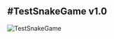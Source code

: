 #TestSnakeGame v1.0
---
![TestSnakeGame](https://sun9-26.userapi.com/impg/BagL2wVI-Nu74I_oStKyRId-IdgNCt38IZIJ7Q/QLA0A05_O3I.jpg?size=888x888&quality=96&sign=bb50ad4b5bf274b9babfb6865c7c8644&type=album)
